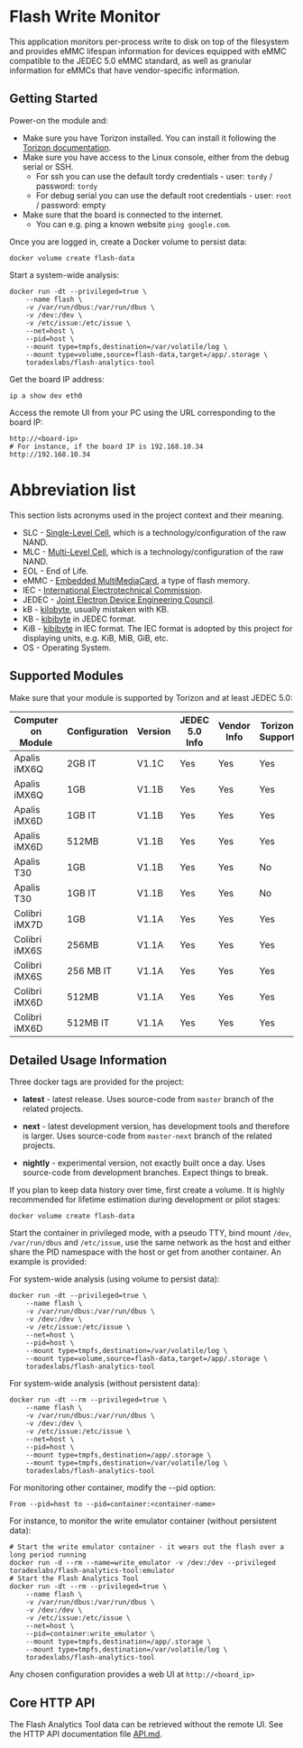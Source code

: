 # Flash Write Monitor

This application monitors per-process write to disk on top of the filesystem and
provides eMMC lifespan information for devices equipped with eMMC compatible to
the JEDEC 5.0 eMMC standard, as well as granular information for eMMCs that have
vendor-specific information.

## Getting Started

Power-on the module and:

* Make sure you have Torizon installed. You can install it following the [Torizon documentation](https://labs.toradex.com/projects/torizon).
* Make sure you have access to the Linux console, either from the debug serial or SSH.
    * For ssh you can use the default tordy credentials - user: `tordy` / password: `tordy`
    * For debug serial you can use the default root credentials - user: `root` / password: empty
* Make sure that the board is connected to the internet.
    * You can e.g. ping a known website `ping google.com`.

Once you are logged in, create a Docker volume to persist data:

```
docker volume create flash-data
```

Start a system-wide analysis:

```
docker run -dt --privileged=true \
    --name flash \
    -v /var/run/dbus:/var/run/dbus \
    -v /dev:/dev \
    -v /etc/issue:/etc/issue \
    --net=host \
    --pid=host \
    --mount type=tmpfs,destination=/var/volatile/log \
    --mount type=volume,source=flash-data,target=/app/.storage \
    toradexlabs/flash-analytics-tool
```

Get the board IP address:

```
ip a show dev eth0
```

Access the remote UI from your PC using the URL corresponding to the board IP:

```
http://<board-ip>
# For instance, if the board IP is 192.168.10.34
http://192.168.10.34
```

# Abbreviation list

This section lists acronyms used in the project context and their meaning.

* SLC - [Single-Level Cell](https://www.micron.com/products/nand-flash/slc-nand),
which is a technology/configuration of the raw NAND.
* MLC - [Multi-Level Cell](https://www.micron.com/products/nand-flash/mlc-nand),
which is a technology/configuration of the raw NAND.
* EOL - End of Life.
* eMMC - [Embedded MultiMediaCard](https://www.micron.com/products/managed-nand/emmc),
a type of flash memory.
* IEC - [International Electrotechnical Commission](https://www.iec.ch/).
* JEDEC - [Joint Electron Device Engineering Council](https://www.jedec.org/).
* kB - [kilobyte](https://en.wikipedia.org/wiki/Kilobyte), usually mistaken
with KB.
* KB - [kibibyte](https://en.wikipedia.org/wiki/Kibibyte) in JEDEC format.
* KiB - [kibibyte](https://en.wikipedia.org/wiki/Kibibyte) in IEC format. The IEC
format is adopted by this project for displaying units, e.g. KiB, MiB, GiB, etc.
* OS - Operating System.

## Supported Modules

Make sure that your module is supported by Torizon and at least JEDEC 5.0:

| Computer on Module | Configuration | Version | JEDEC 5.0 Info | Vendor Info | Torizon Support |
|--------------------|---------------|---------|----------------|-------------|-----------------|
| Apalis iMX6Q       | 2GB IT        | V1.1C   | Yes            | Yes         | Yes             |
| Apalis iMX6Q       | 1GB           | V1.1B   | Yes            | Yes         | Yes             |
| Apalis iMX6D       | 1GB IT        | V1.1B   | Yes            | Yes         | Yes             |
| Apalis iMX6D       | 512MB         | V1.1B   | Yes            | Yes         | Yes             |
| Apalis T30         | 1GB           | V1.1B   | Yes            | Yes         | No              |
| Apalis T30         | 1GB IT        | V1.1B   | Yes            | Yes         | No              |
| Colibri iMX7D      | 1GB           | V1.1A   | Yes            | Yes         | Yes             |
| Colibri iMX6S      | 256MB         | V1.1A   | Yes            | Yes         | Yes             |
| Colibri iMX6S      | 256 MB IT     | V1.1A   | Yes            | Yes         | Yes             |
| Colibri iMX6D      | 512MB         | V1.1A   | Yes            | Yes         | Yes             |
| Colibri iMX6D      | 512MB IT      | V1.1A   | Yes            | Yes         | Yes             |

## Detailed Usage Information

Three docker tags are provided for the project:

- **latest** - latest release. Uses source-code from `master` branch of the
related projects.

- **next** - latest development version, has development tools and therefore is
larger. Uses source-code from `master-next` branch of the related projects.

- **nightly** - experimental version, not exactly built once a day.
Uses source-code from development branches. Expect things to break.

If you plan to keep data history over time, first create a volume.
It is highly recommended for lifetime estimation during development or pilot
stages:

```
docker volume create flash-data
```

Start the container in privileged mode, with a pseudo TTY, bind mount `/dev`,
`/var/run/dbus` and `/etc/issue`, use the same network as the host and either
share the PID namespace with the host or get from another container.
An example is provided:

For system-wide analysis (using volume to persist data):

```
docker run -dt --privileged=true \
    --name flash \
    -v /var/run/dbus:/var/run/dbus \
    -v /dev:/dev \
    -v /etc/issue:/etc/issue \
    --net=host \
    --pid=host \
    --mount type=tmpfs,destination=/var/volatile/log \
    --mount type=volume,source=flash-data,target=/app/.storage \
    toradexlabs/flash-analytics-tool
```

For system-wide analysis (without persistent data):

```
docker run -dt --rm --privileged=true \
    --name flash \
    -v /var/run/dbus:/var/run/dbus \
    -v /dev:/dev \
    -v /etc/issue:/etc/issue \
    --net=host \
    --pid=host \
    --mount type=tmpfs,destination=/app/.storage \
    --mount type=tmpfs,destination=/var/volatile/log \
    toradexlabs/flash-analytics-tool
```

For monitoring other container, modify the --pid option:

```
From --pid=host to --pid=container:<container-name>
```

For instance, to monitor the write emulator container (without persistent data):

```
# Start the write emulator container - it wears out the flash over a long period running
docker run -d --rm --name=write_emulator -v /dev:/dev --privileged toradexlabs/flash-analytics-tool:emulator
# Start the Flash Analytics Tool
docker run -dt --rm --privileged=true \
    --name flash \
    -v /var/run/dbus:/var/run/dbus \
    -v /dev:/dev \
    -v /etc/issue:/etc/issue \
    --net=host \
    --pid=container:write_emulator \
    --mount type=tmpfs,destination=/app/.storage \
    --mount type=tmpfs,destination=/var/volatile/log \
    toradexlabs/flash-analytics-tool
```

Any chosen configuration provides a web UI at `http://<board_ip>`

## Core HTTP API

The Flash Analytics Tool data can be retrieved without the remote UI. See the
HTTP API documentation file [API.md](API.md).